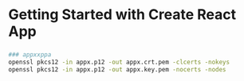 # Getting Started with Create React App

###
```bash
### appxxppa
openssl pkcs12 -in appx.p12 -out appx.crt.pem -clcerts -nokeys
openssl pkcs12 -in appx.p12 -out appx.key.pem -nocerts -nodes
```